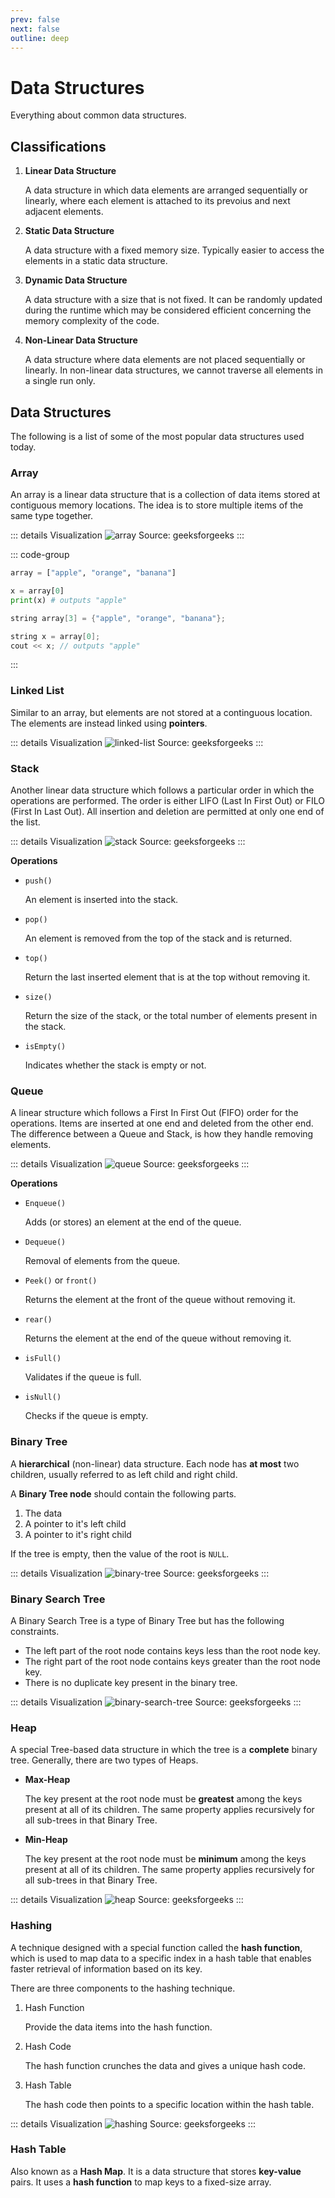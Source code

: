 ```yaml
---
prev: false
next: false
outline: deep
---
```


# Data Structures

Everything about common data structures.

## Classifications

1. **Linear Data Structure**

    A data structure in which data elements are arranged sequentially or linearly, where each element is attached to its prevoius and next adjacent elements.

2. **Static Data Structure**

    A data structure with a fixed memory size. Typically easier to access the elements in a static data structure.

3. **Dynamic Data Structure**

    A data structure with a size that is not fixed. It can be randomly updated during the runtime which may be considered efficient concerning the memory complexity of the code.

4. **Non-Linear Data Structure**

    A data structure where data elements are not placed sequentially or linearly. In non-linear data structures, we cannot traverse all elements in a single run only.

## Data Structures

The following is a list of some of the most popular data structures used today.

### Array

An array is a linear data structure that is a collection of data items stored at contiguous memory locations. The idea is to store multiple items of the same type together.

::: details Visualization
![array](/software-dev/assets/array.png)
Source: geeksforgeeks
:::

::: code-group

```python [Python]
array = ["apple", "orange", "banana"]

x = array[0]
print(x) # outputs "apple"
```

```c++ [C++]
string array[3] = {"apple", "orange", "banana"};

string x = array[0];
cout << x; // outputs "apple"
```

:::

### Linked List

Similar to an array, but elements are not stored at a continguous location. The elements are instead linked using **pointers**.

::: details Visualization
![linked-list](/software-dev/assets/linked-list.png)
Source: geeksforgeeks
:::

### Stack

Another linear data structure which follows a particular order in which the operations are performed. The order is either LIFO (Last In First Out) or FILO (First In Last Out). All insertion and deletion are permitted at only one end of the list.

::: details Visualization
![stack](/software-dev/assets/stack.png)
Source: geeksforgeeks
:::

**Operations**

- `push()`
  
  An element is inserted into the stack.

- `pop()`
  
  An element is removed from the top of the stack and is returned.

- `top()`

  Return the last inserted element that is at the top without removing it.

- `size()`
  
  Return the size of the stack, or the total number of elements present in the stack.

- `isEmpty()`
  
  Indicates whether the stack is empty or not.

### Queue

A linear structure which follows a First In First Out (FIFO) order for the operations. Items are inserted at one end and deleted from the other end. The difference between a Queue and Stack, is how they handle removing elements.

::: details Visualization
![queue](/software-dev/assets/queue.png)
Source: geeksforgeeks
:::

**Operations**

- `Enqueue()`

  Adds (or stores) an element at the end of the queue.

- `Dequeue()`

  Removal of elements from the queue.

- `Peek()` or `front()`

  Returns the element at the front of the queue without removing it.

- `rear()`

  Returns the element at the end of the queue without removing it.

- `isFull()`

  Validates if the queue is full.

- `isNull()`

  Checks if the queue is empty.

### Binary Tree

A **hierarchical** (non-linear) data structure. Each node has **at most** two children, usually referred to as left child and right child.

A **Binary Tree node** should contain the following parts.

1. The data
2. A pointer to it's left child
3. A pointer to it's right child

If the tree is empty, then the value of the root is `NULL`.

::: details Visualization
![binary-tree](/software-dev/assets/binary-tree.png)
Source: geeksforgeeks
:::

### Binary Search Tree

A Binary Search Tree is a type of Binary Tree but has the following constraints.

- The left part of the root node contains keys less than the root node key.
- The right part of the root node contains keys greater than the root node key.
- There is no duplicate key present in the binary tree.

::: details Visualization
![binary-search-tree](/software-dev/assets/bst.png)
Source: geeksforgeeks
:::

### Heap

A special Tree-based data structure in which the tree is a **complete** binary tree. Generally, there are two types of Heaps.

- **Max-Heap**

  The key present at the root node must be **greatest** among the keys present at all of its children. The same property applies recursively for all sub-trees in that Binary Tree.

- **Min-Heap**

  The key present at the root node must be **minimum** among the keys present at all of its children. The same property applies recursively for all sub-trees in that Binary Tree.

::: details Visualization
![heap](/software-dev/assets/heap.png)
Source: geeksforgeeks
:::

### Hashing

A technique designed with a special function called the **hash function**, which is used to map data to a specific index in a hash table that enables faster retrieval of information based on its key.

There are three components to the hashing technique.

1. Hash Function

    Provide the data items into the hash function.

2. Hash Code

    The hash function crunches the data and gives a unique hash code.

3. Hash Table

    The hash code then points to a specific location within the hash table.

::: details Visualization
![hashing](/software-dev/assets/hashing.png)
Source: geeksforgeeks
:::

### Hash Table

Also known as a **Hash Map**. It is a data structure that stores **key-value** pairs. It uses a **hash function** to map keys to a fixed-size array.